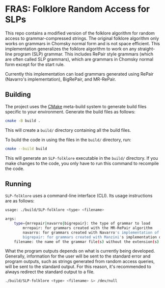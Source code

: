 # FRAS: Folklore Random Access for SLPs

This repo contains a modified version of the folklore algorithm for random access to grammar-compressed strings.
The original folklore algorithm only works on grammars in Chomsky normal form and is not space efficient.
This implementation generalizes the folklore algorithm to work on any straight-line program (SLP) grammar.
This includes RePair style grammars (which are often called SLP grammars), which are grammars in Chomsky normal form except for the start rule.

Currently this implementation can load grammars generated using RePair (Navarro's implementation), BigRePair, and MR-RePair.

## Building

The project uses the [CMake](https://cmake.org/) meta-build system to generate build files specific to your environment.
Generate the build files as follows:
```bash
cmake -B build .
```
This will create a `build/` directory containing all the build files.

To build the code in using the files in the `build/` directory, run:
```bash
cmake --build build
```
This will generate an `SLP-folklore` executable in the `build/` directory.
If you make changes to the code, you only have to run this command to recompile the code.


## Running

`SLP-folklore` uses a command-line interface (CLI).
Its usage instructions are as follows:
```bash
usage: ./build/SLP-folklore <type> <filename>

args:
	type={mrrepair|navarro|bigrepair}: the type of grammar to load
		mrrepair: for grammars created with the MR-RePair algorithm
		navarro: for grammars created with Navarro's implementation of RePair
		bigrepair: for grammars created with Manzini's implementation of Big-Repair
	filename: the name of the grammar file(s) without the extension(s)
```

What the program outputs depends on what is currently being developed.
Generally, information for the user will be sent to the standard error and program outputs, such as strings generated from random access queries, will be sent to the standard output.
For this reason, it's recommended to always redirect the standard output to a file.
```bash
./build/SLP-folklore <type> <filename> &> /dev/null
```
